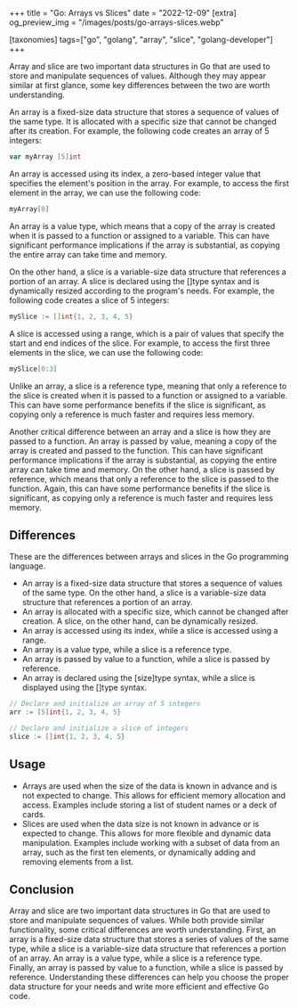 +++
title = "Go: Arrays vs Slices"
date = "2022-12-09"
[extra]
og_preview_img = "/images/posts/go-arrays-slices.webp"

[taxonomies]
tags=["go", "golang", "array", "slice", "golang-developer"]
+++

Array and slice are two important data structures in Go that are used to store and manipulate sequences of values. Although they may appear similar at first glance, some key differences between the two are worth understanding.

An array is a fixed-size data structure that stores a sequence of values of the same type. It is allocated with a specific size that cannot be changed after its creation. For example, the following code creates an array of 5 integers:

```go
var myArray [5]int
```

An array is accessed using its index, a zero-based integer value that specifies the element's position in the array. For example, to access the first element in the array, we can use the following code:

```go
myArray[0]
```

An array is a value type, which means that a copy of the array is created when it is passed to a function or assigned to a variable. This can have significant performance implications if the array is substantial, as copying the entire array can take time and memory.

On the other hand, a slice is a variable-size data structure that references a portion of an array. A slice is declared using the \[\]type syntax and is dynamically resized according to the program's needs. For example, the following code creates a slice of 5 integers:

```go
mySlice := []int{1, 2, 3, 4, 5}
```

A slice is accessed using a range, which is a pair of values that specify the start and end indices of the slice. For example, to access the first three elements in the slice, we can use the following code:

```go
mySlice[0:3]
```

Unlike an array, a slice is a reference type, meaning that only a reference to the slice is created when it is passed to a function or assigned to a variable. This can have some performance benefits if the slice is significant, as copying only a reference is much faster and requires less memory.

Another critical difference between an array and a slice is how they are passed to a function. An array is passed by value, meaning a copy of the array is created and passed to the function. This can have significant performance implications if the array is substantial, as copying the entire array can take time and memory. On the other hand, a slice is passed by reference, which means that only a reference to the slice is passed to the function. Again, this can have some performance benefits if the slice is significant, as copying only a reference is much faster and requires less memory.

## Differences

These are the differences between arrays and slices in the Go programming language.

- An array is a fixed-size data structure that stores a sequence of values of the same type. On the other hand, a slice is a variable-size data structure that references a portion of an array.
- An array is allocated with a specific size, which cannot be changed after creation. A slice, on the other hand, can be dynamically resized.
- An array is accessed using its index, while a slice is accessed using a range.
- An array is a value type, while a slice is a reference type.
- An array is passed by value to a function, while a slice is passed by reference.
- An array is declared using the \[size\]type syntax, while a slice is displayed using the \[\]type syntax.

```go
// Declare and initialize an array of 5 integers
arr := [5]int{1, 2, 3, 4, 5}
```

```go
// Declare and initialize a slice of integers
slice := []int{1, 2, 3, 4, 5}
```

## Usage

- Arrays are used when the size of the data is known in advance and is not expected to change. This allows for efficient memory allocation and access. Examples include storing a list of student names or a deck of cards.
- Slices are used when the data size is not known in advance or is expected to change. This allows for more flexible and dynamic data manipulation. Examples include working with a subset of data from an array, such as the first ten elements, or dynamically adding and removing elements from a list.

## Conclusion

Array and slice are two important data structures in Go that are used to store and manipulate sequences of values. While both provide similar functionality, some critical differences are worth understanding. First, an array is a fixed-size data structure that stores a series of values of the same type, while a slice is a variable-size data structure that references a portion of an array. An array is a value type, while a slice is a reference type. Finally, an array is passed by value to a function, while a slice is passed by reference. Understanding these differences can help you choose the proper data structure for your needs and write more efficient and effective Go code.

